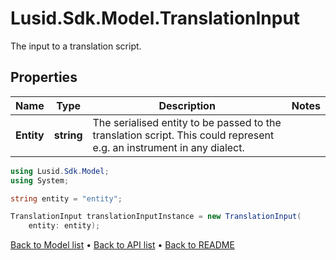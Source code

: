 # Lusid.Sdk.Model.TranslationInput
The input to a translation script.

## Properties

Name | Type | Description | Notes
------------ | ------------- | ------------- | -------------
**Entity** | **string** | The serialised entity to be passed to the translation script. This could represent e.g. an instrument in any  dialect. | 

```csharp
using Lusid.Sdk.Model;
using System;

string entity = "entity";

TranslationInput translationInputInstance = new TranslationInput(
    entity: entity);
```

[Back to Model list](../README.md#documentation-for-models) &#8226; [Back to API list](../README.md#documentation-for-api-endpoints) &#8226; [Back to README](../README.md)
